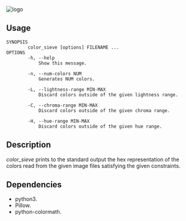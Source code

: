 ![logo](https://github.com/baskerville/color_sieve/raw/master/preview/logo-color_sieve.png)

## Usage

    SYNOPSIS
            color_sieve [options] FILENAME ...
    OPTIONS
            -h, --help
                Show this message.

            -n, --num-colors NUM
                Generates NUM colors.

            -L, --lightness-range MIN-MAX
                Discard colors outside of the given lightness range.

            -C, --chroma-range MIN-MAX
                Discard colors outside of the given chroma range.

            -H, --hue-range MIN-MAX
                Discard colors outside of the given hue range.


## Description

*color_sieve* prints to the standard output the hex representation of the colors read from the given image files satisfying the given constraints.

## Dependencies

- python3.
- Pillow.
- python-colormath.
